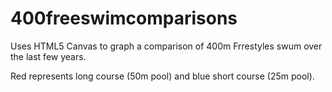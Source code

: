 # 400freeswimcomparisons

Uses HTML5 Canvas to graph a comparison of 400m Frrestyles swum over the last few years.

Red represents long course (50m pool) and blue short course (25m pool).
